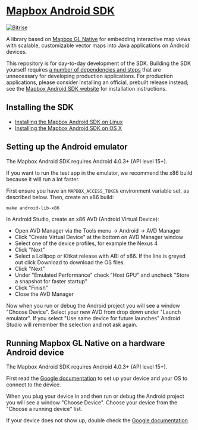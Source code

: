 # [Mapbox Android SDK](https://www.mapbox.com/android-sdk/)

[![Bitrise](https://www.bitrise.io/app/79cdcbdc42de4303.svg?token=_InPF8bII6W7J6kFr-L8QQ&branch=master)](https://www.bitrise.io/app/79cdcbdc42de4303)

A library based on [Mapbox GL Native](../../README.md) for embedding interactive map views with scalable, customizable vector maps into Java applications on Android devices.

This repository is for day-to-day development of the SDK. Building the SDK yourself requires [a number of dependencies and steps](../../INSTALL.md) that are unnecessary for developing production applications. For production applications, please consider installing an official, prebuilt release instead; see the [Mapbox Android SDK website](https://www.mapbox.com/android-sdk/) for installation instructions.

## Installing the SDK

* [Installing the Mapbox Android SDK on Linux](INSTALL_LINUX.md)
* [Installing the Mapbox Android SDK on OS X](INSTALL_OSX.md)

## Setting up the Android emulator

The Mapbox Android SDK requires Android 4.0.3+ (API level 15+).

If you want to run the test app in the emulator, we recommend the x86 build because it will run a lot faster.

First ensure you have an `MAPBOX_ACCESS_TOKEN` environment variable set, as described below. Then, create an x86 build:

    make android-lib-x86

In Android Studio, create an x86 AVD (Android Virtual Device):

- Open AVD Manager via the Tools menu -> Android -> AVD Manager
- Click "Create Virtual Device" at the bottom on AVD Manager window
- Select one of the device profiles, for example the Nexus 4
- Click "Next"
- Select a Lollipop or Kitkat release with ABI of x86. If the line is greyed out click Download to download the OS files.
- Click "Next"
- Under "Emulated Performance" check "Host GPU" and uncheck "Store a snapshot for faster startup"
- Click "Finish"
- Close the AVD Manager

Now when you run or debug the Android project you will see a window "Choose Device". Select your new AVD from drop down under "Launch emulator". If you select "Use same device for future launches" Android Studio will remember the selection and not ask again.

## Running Mapbox GL Native on a hardware Android device

The Mapbox Android SDK requires Android 4.0.3+ (API level 15+).

First read the [Google documentation](http://developer.android.com/tools/device.html) to set up your device and your OS to connect to the device.

When you plug your device in and then run or debug the Android project you will see a window "Choose Device". Choose your device from the "Choose a running device" list.

If your device does not show up, double check the [Google documentation](http://developer.android.com/tools/device.html).
